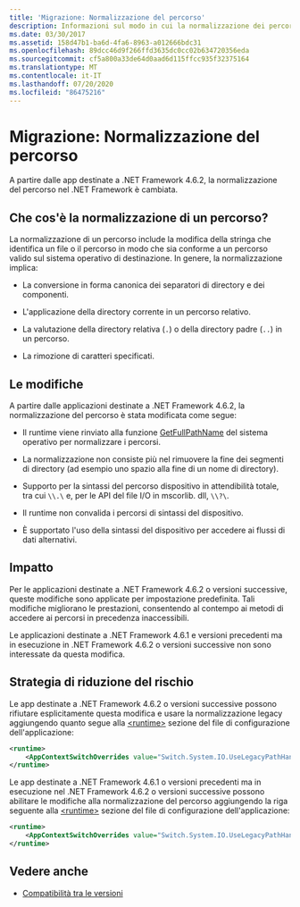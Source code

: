 ```yaml
---
title: 'Migrazione: Normalizzazione del percorso'
description: Informazioni sul modo in cui la normalizzazione dei percorsi in .NET Framework è cambiata a partire dalle app destinate a .NET Framework 4.6.2.
ms.date: 03/30/2017
ms.assetid: 158d47b1-ba6d-4fa6-8963-a012666bdc31
ms.openlocfilehash: 89dcc46d9f266ffd3635dc0cc02b634720356eda
ms.sourcegitcommit: cf5a800a33de64d0aad6d115ffcc935f32375164
ms.translationtype: MT
ms.contentlocale: it-IT
ms.lasthandoff: 07/20/2020
ms.locfileid: "86475216"
---
```

# <a name="mitigation-path-normalization"></a>Migrazione: Normalizzazione del percorso
A partire dalle app destinate a .NET Framework 4.6.2, la normalizzazione del percorso nel .NET Framework è cambiata.  
  
## <a name="what-is-path-normalization"></a>Che cos'è la normalizzazione di un percorso?  
 La normalizzazione di un percorso include la modifica della stringa che identifica un file o il percorso in modo che sia conforme a un percorso valido sul sistema operativo di destinazione. In genere, la normalizzazione implica:  
  
- La conversione in forma canonica dei separatori di directory e dei componenti.  
  
- L'applicazione della directory corrente in un percorso relativo.  
  
- La valutazione della directory relativa (`.`) o della directory padre (`..`) in un percorso.  
  
- La rimozione di caratteri specificati.  
  
## <a name="the-changes"></a>Le modifiche  
 A partire dalle applicazioni destinate a .NET Framework 4.6.2, la normalizzazione del percorso è stata modificata come segue:  
  
- Il runtime viene rinviato alla funzione [GetFullPathName](/windows/desktop/api/fileapi/nf-fileapi-getfullpathnamea) del sistema operativo per normalizzare i percorsi.  
  
- La normalizzazione non consiste più nel rimuovere la fine dei segmenti di directory (ad esempio uno spazio alla fine di un nome di directory).  
  
- Supporto per la sintassi del percorso dispositivo in attendibilità totale, tra cui `\\.\` e, per le API del file I/O in mscorlib. dll, `\\?\`.  
  
- Il runtime non convalida i percorsi di sintassi del dispositivo.  
  
- È supportato l'uso della sintassi del dispositivo per accedere ai flussi di dati alternativi.  
  
## <a name="impact"></a>Impatto  

Per le applicazioni destinate a .NET Framework 4.6.2 o versioni successive, queste modifiche sono applicate per impostazione predefinita. Tali modifiche migliorano le prestazioni, consentendo al contempo ai metodi di accedere ai percorsi in precedenza inaccessibili.  
  
Le applicazioni destinate a .NET Framework 4.6.1 e versioni precedenti ma in esecuzione in .NET Framework 4.6.2 o versioni successive non sono interessate da questa modifica.  
  
## <a name="mitigation"></a>Strategia di riduzione del rischio  
 Le app destinate a .NET Framework 4.6.2 o versioni successive possono rifiutare esplicitamente questa modifica e usare la normalizzazione legacy aggiungendo quanto segue alla [\<runtime>](../configure-apps/file-schema/runtime/runtime-element.md) sezione del file di configurazione dell'applicazione:  
  
```xml  
<runtime>  
    <AppContextSwitchOverrides value="Switch.System.IO.UseLegacyPathHandling=true" />
</runtime>  
```  
  
Le app destinate a .NET Framework 4.6.1 o versioni precedenti ma in esecuzione nel .NET Framework 4.6.2 o versioni successive possono abilitare le modifiche alla normalizzazione del percorso aggiungendo la riga seguente alla [\<runtime>](../configure-apps/file-schema/runtime/runtime-element.md) sezione del file di configurazione dell'applicazione:  
  
```xml  
<runtime>  
    <AppContextSwitchOverrides value="Switch.System.IO.UseLegacyPathHandling=false" />
</runtime>  
```  
  
## <a name="see-also"></a>Vedere anche

- [Compatibilità tra le versioni](application-compatibility.md)

